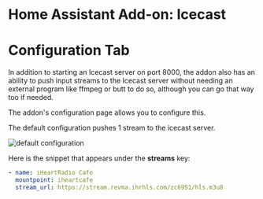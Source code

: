 # Home Assistant Add-on: Icecast

# Configuration Tab

In addition to starting an Icecast server on port 8000, the addon also has an ability to push input streams to the Icecast server without needing an external program like ffmpeg or butt to do so, although you can go that way too if needed.

The addon's configuration page allows you to configure this.

The default configuration pushes 1 stream to the icecast server.

![default configuration][default_configuration]

Here is the snippet that appears under the **streams** key:

```yaml
- name: iHeartRadio Cafe
  mountpoint: iheartcafe
  stream_url: https://stream.revma.ihrhls.com/zc6951/hls.m3u8
```

[default_configuration]: https://github.com/mohankumargupta/icecast/raw/master/images/default_configuration.png
